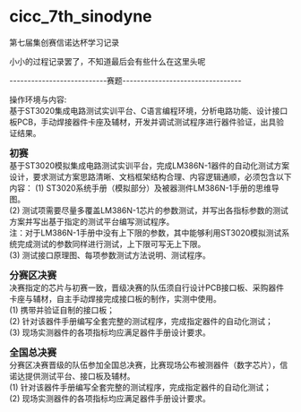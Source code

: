 # cicc_7th_sinodyne
第七届集创赛信诺达杯学习记录

小小的过程记录罢了，不知道最后会有些什么在这里头呢



---------------------------赛题---------------------------------

操作环境与内容:  
基于ST3020集成电路测试实训平台、C语言编程环境，分析电路功能、设计接口板PCB，手动焊接器件卡座及辅材，开发并调试测试程序进行器件验证，出具验证结果。  

<big>**初赛**</big>  
基于ST3020模拟集成电路测试实训平台，完成LM386N-1器件的自动化测试方案设计，要求测试方案思路清晰、文档框架结构合理、内容逻辑通顺，必须包含以下内容： 
(1) ST3020系统手册（模拟部分）及被器测件LM386N-1手册的思维导图。  
(2) 测试项需要尽量多覆盖LM386N-1芯片的参数测试，并写出各指标参数的测试方案并写出基于指定的测试平台编写测试程序。  
       注：对于LM386N-1手册中没有上下限的参数，其中能够利用ST3020模拟测试系统完成测试的参数同样进行测试，上下限可写无上下限。  
(3) 测试接口原理图、每项参数测试方法说明、测试程序。  

<big>**分赛区决赛**</big>   
决赛指定的芯片与初赛一致，晋级决赛的队伍须自行设计PCB接口板、采购器件卡座与辅材，自主手动焊接完成接口板的制作，实测中使用。  
(1) 携带并验证自制的接口板；  
(2) 针对该器件手册编写全套完整的测试程序，完成指定器件的自动化测试；  
(3) 现场实测器件的各项指标均应满足器件手册设计要求。  
 
<big>**全国总决赛**</big>   
分赛区决赛晋级的队伍参加全国总决赛，比赛现场公布被测器件（数字芯片），信诺达提供测试平台、接口板及辅材。  
(1) 针对该器件手册编写全套完整的测试程序，完成指定器件的自动化测试；  
(2) 现场实测器件的各项指标均应满足器件手册设计要求。  
